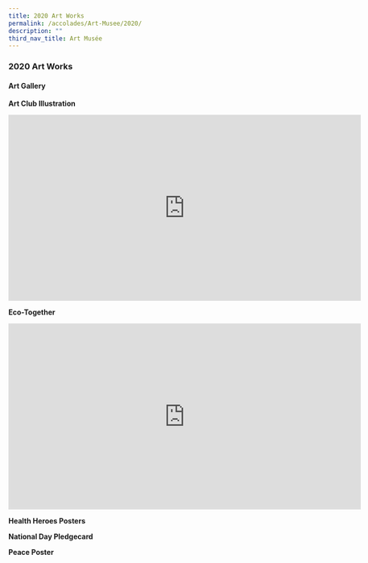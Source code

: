 ```yaml
---
title: 2020 Art Works
permalink: /accolades/Art-Musee/2020/
description: ""
third_nav_title: Art Musée
---
```

### 2020 Art Works

#### Art Gallery

**Art Club Illustration**
<iframe src="https://docs.google.com/presentation/d/e/2PACX-1vTaegOvzAVarrr9018rv1J7zLcY9fBNeQnrpjxkQpXLDkU9BMxR-Hst1z3F0rRjL4Je5CHCk4Y2vDsG/embed?start=false&amp;loop=false&amp;delayms=3000" frameborder="0" height="369" width="700" allowfullscreen="true"></iframe>

**Eco-Together**
<iframe allowfullscreen="true" height="369" width="700" frameborder="0" src="https://docs.google.com/presentation/d/e/2PACX-1vSBQEftyueIOEcL-QHBoC3EO_l6DfxQOYkll6MIVxOdlO1F7dowYU5VtAgojd3mT9g3tLSswpidO2u3/embed?start=false&amp;loop=false&amp;delayms=3000"></iframe>

**Health Heroes Posters**


**National Day Pledgecard**


**Peace Poster**